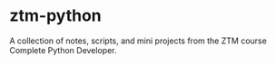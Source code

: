 # ztm-python

A collection of notes, scripts, and mini projects from the ZTM course Complete Python Developer.